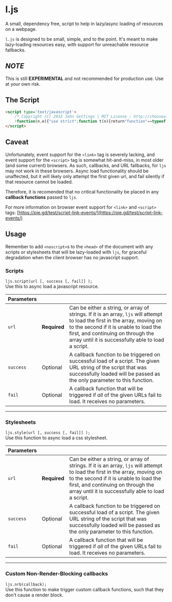 # l.js

A small, dependency free, script to help in lazy/async loading of resources on a webpage.

`l.js` is designed to be small, simple, and to the point. It's meant to make lazy-loading resources easy, with support for unreachable resource fallbacks.

## __*NOTE*__
This is still **EXPERIMENTAL** and not recommended for production use. Use at your own risk.

## The Script
```html
<script type='text/javascript'>
	/* Copyright (C) 2015 John Gettings | MIT License : http://choosealicense.com/licenses/mit/  */
	!function(n,e){"use strict";function t(n){return"function"==typeof n}function r(n){return"[object Array]"===toString.call(n)}function o(n,e,t){if(n.addEventListener)n.addEventListener(e,t,!1);else{if(!n.attachEvent)return!1;n.attachEvent("on"+e,t)}}function i(n,e,t){n.removeEventListener?n.removeEventListener(e,t,!1):n.detachEvent&&n.detachEvent("on"+e,t)}function a(n){var t=null;try{t=requestAnimationFrame||mozRequestAnimationFrame||webkitRequestAnimationFrame||msRequestAnimationFrame||null}catch(r){}null!=t&&"undefined"!=typeof t?t(n):o(e,"load",n)||n()}function c(e,t,r){var u=n.createElement("script");u.async=!0;var f=function(){e.length>1?(e.shift(),u.parentNode.removeChild(u),i(u,"error",f),a(function(){c(e,t,r)})):r()};o(u,"error",f);var l=function(){i(u,"load",l),t(e[0])};o(u,"load",l),u.src=e[0];var s=n.scripts[0];s.parentNode.insertBefore(u,s)}function u(e,t,r){var u=n.createElement("link"),f=function(){e.length>1?(e.shift(),u.parentNode.removeChild(u),i(u,"error",f),a(function(){c(e,t,r)})):r()};o(u,"error",f);var l=function(){i(u,"load",l),t(e[0])};o(u,"load",l),u.href=e[0],n.getElementsByTagName("head")[0].appendChild(u)}e.ljs={script:function(n,e,o){r(n)||(n=[n]),t(e)||(e=function(){}),t(o)||(o=function(){}),a(function(){c(n,e,o)})},style:function(n,e,o){r(n)||(n=[n]),t(e)||(e=function(){}),t(o)||(o=function(){}),a(function(){u(n,e,o)})},nrb:a}}(document,window);
</script>
```

## Caveat
Unfortunately, event support for the `<link>` tag is severely lacking, and event support for the `<script>` tag is somewhat hit-and-miss, in most older (and some current) browsers. As such, callbacks, and URL fallbacks, for `ljs` may not work in these browsers. Async load functionality should be unaffected, but it will likely only attempt the first given url, and fail silently if that resource cannot be loaded.  

Therefore, it is recomended that no critical functionality be placed in any **callback functions** passed to `ljs`.

For more information on browser event support for `<link>` and `<script>` tags: [https://pie.gd/test/script-link-events/](https://pie.gd/test/script-link-events/)

## Usage
Remember to add `<noscript>`s to the `<head>` of the document with any scripts or stylesheets that will be lazy-loaded with `ljs`, for graceful degradation when the client browser has no javascript support.

### Scripts
`ljs.script(url [, success [, fail]] );`  
Use this to async load a javascript resource.   

| Parameters |   |   |
|------------|---|---|
| `url`      | **Required** | Can be either a string, or array of strings. If it is an array, `ljs` will attempt to load the first in the array, moving on to the second if it is unable to load the first, and continuing on through the array until it is successfully able to load a script. | 
| `success`  | Optional | A callback function to be triggered on successful load of a script. The given URL string of the script that was successfully loaded will be passed as the only parameter to this function. | 
| `fail`     | Optional | A callback function that will be triggered if *all* of the given URLs fail to load. It receives no parameters. |


-----------

### Stylesheets
`ljs.style(url [, success [, fail]] );`  
Use this function to async load a css stylesheet.

| Parameters |   |   |
|------------|---|---|
| `url`      | **Required** | Can be either a string, or array of strings. If it is an array, `ljs` will attempt to load the first in the array, moving on to the second if it is unable to load the first, and continuing on through the array until it is successfully able to load a script. | 
| `success`  | Optional | A callback function to be triggered on successful load of a script. The given URL string of the script that was successfully loaded will be passed as the only parameter to this function. | 
| `fail`     | Optional | A callback function that will be triggered if *all* of the given URLs fail to load. It receives no parameters. |


-----------

### Custom Non-Render-Blocking callbacks
`ljs.nrb(callback);`  
Use this function to make trigger custom callback functions, such that they don't cause a render block.

